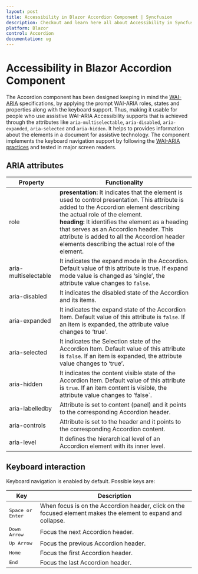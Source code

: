 ```yaml
---
layout: post
title: Accessibility in Blazor Accordion Component | Syncfusion
description: Checkout and learn here all about Accessibility in Syncfusion Blazor Accordion component and much more.
platform: Blazor
control: Accordion
documentation: ug
---
```


# Accessibility in Blazor Accordion Component

The Accordion component has been designed keeping in mind the [WAI-ARIA](http://www.w3.org/WAI/PF/aria-practices/) specifications, by applying the prompt WAI-ARIA roles, states and properties along with the keyboard support. Thus, making it usable for people who use assistive WAI-ARIA Accessibility supports that is achieved through the attributes like `aria-multiselectable`, `aria-disabled`, `aria-expanded`, `aria-selected` and `aria-hidden`. It helps to provides information about the elements in a document for assistive technology. The component implements the keyboard navigation support by following the   [WAI-ARIA practices](https://www.w3.org/TR/wai-aria-practices/) and tested in major screen readers.

## ARIA attributes

| Property             | Functionality |
|----------------------|---------------|
| role                 | **presentation:** It indicates that the element is used to control presentation. This attribute is added to the Accordion element describing the actual role of the element. <br> **heading:** It identifies the element as a heading that serves as an Accordion header. This attribute is added to all the Accordion header elements describing the actual role of the element.  |
| aria-multiselectable | It indicates the expand mode in the Accordion. Default value of this attribute is true. If expand mode value is changed as ‘single’, the attribute value changes to `false`.  |
| aria-disabled        | It indicates the disabled state of the Accordion and its items.  |
| aria-expanded        | It indicates the expand state of the Accordion Item. Default value of this attribute is `false`. If an item is expanded, the attribute value changes to ‘true’. |
| aria-selected        | It indicates the Selection state of the Accordion Item. Default value of this attribute is `false`. If an item is expanded, the attribute value changes to ‘true’.  |
| aria-hidden          | It indicates the content visible state of the Accordion Item. Default value of this attribute is `true`. If an item content is visible, the attribute value changes to ‘false`. |
| aria-labelledby      | Attribute is set to content (panel) and it points to the corresponding Accordion header.|
| aria-controls        | Attribute is set to the header and it points to the corresponding Accordion content.  |
| aria-level           | It defines the hierarchical level of an Accordion element with its inner level. |

## Keyboard interaction

Keyboard navigation is enabled by default. Possible keys are:

| Key           | Description       |
|---------------|-------------------|
| <kbd>Space or Enter</kbd>    | When focus is on the Accordion header, click on the focused element makes the element to expand and collapse. |
| <kbd>Down Arrow</kbd>   | Focus the next Accordion header. |
| <kbd>Up Arrow</kbd>         | Focus the previous Accordion header. |
| <kbd>Home</kbd>           | Focus the first Accordion header. |
| <kbd>End</kbd>   | Focus the last Accordion header. |